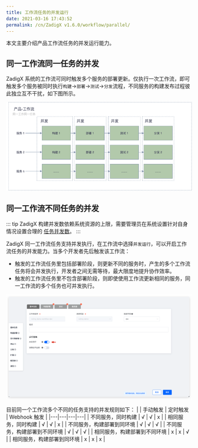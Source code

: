 ```yaml
---
title: 工作流任务的并发运行
date: 2021-03-16 17:43:52
permalink: /cn/ZadigX v1.6.0/workflow/parallel/
---
```

本文主要介绍产品工作流任务的并发运行能力。
## 同一工作流同一任务的并发

ZadigX 系统的工作流可同时触发多个服务的部署更新。仅执行一次工作流，即可触发多个服务被同时执行`构建`->`部署`->`测试`->`分发`流程，不同服务的构建发布过程彼此独立互不干扰，如下图所示。

![工作流执行顺序](./_images/workflow_parallel_2.png)
## 同一工作流不同任务的并发
::: tip
ZadigX 构建并发数依赖系统资源的上限，需要管理员在系统设置针对自身情况设置合理的 [任务并发数](/ZadigX%20v1.6.0/settings/system-settings/#任务并发数设置)。
:::

ZadigX 同一工作流任务支持并发执行，在工作流中选择`并发运行`，可以开启工作流任务的并发能力。当多个开发者先后触发该工作流：

- 触发的工作流任务里包括部署阶段，则更新不同的服务时，产生的多个工作流任务将会并发执行，开发者之间无需等待，最大限度地提升协作效率。
- 触发的工作流任务里不包含部署阶段，则即使使用工作流更新相同的服务，同一工作流的多个任务也可并发执行。

![工作流并发配置](./_images/workflow_parallel_1.png)

目前同一个工作流多个不同的任务支持的并发规则如下：
| | 手动触发 | 定时触发 | Webhook 触发 |
|---|---|---|---|
| 不同服务，同时构建             | √ | √ | x |
| 相同服务，同时构建             | √ | √ | x |
| 不同服务，构建部署到同环境      | √ | √ | √ |
| 不同服务，构建部署到不同环境    | √ | √ | √ |
| 相同服务，构建部署到不同环境    | x | x | √ |
| 相同服务，构建部署到同环境      | x | x | x |